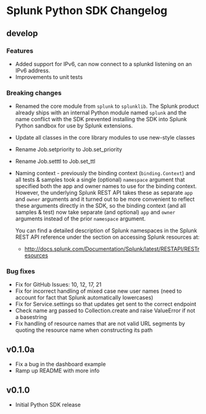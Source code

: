 # Splunk Python SDK Changelog

## develop

### Features

* Added support for IPv6, can now connect to a splunkd listening on an IPv6 
  address.
* Improvements to unit tests

### Breaking changes

* Renamed the core module from `splunk` to `splunklib`. The Splunk product 
  already ships with an internal Python module named `splunk` and the name 
  conflict with the SDK prevented installing the SDK into Splunk Python sandbox
  for use by Splunk extensions.

* Update all classes in the core library modules to use new-style classes
* Rename Job.setpriority to Job.set_priority
* Rename Job.setttl to Job.set_ttl

* Naming context - previously the binding context (`binding.Context`) and all
  tests & samples took a single (optional) `namespace` argument that specified
  both the app and owner names to use for the binding context. However, the
  underlying Splunk REST API takes these as separate `app` and `owner` arguments
  and it turned out to be more convenient to reflect these arguments directly
  in the SDK, so the binding context (and all samples & test) now take separate
  (and optional) `app` and `owner` arguments instead of the prior `namespace` 
  argument.

  You can find a detailed description of Splunk namespaces in the Splunk REST
  API reference under the section on accessing Splunk resources at:

  * http://docs.splunk.com/Documentation/Splunk/latest/RESTAPI/RESTresources

### Bug fixes

* Fix for GitHub Issues: 10, 12, 17, 21
* Fix for incorrect handling of mixed case new user names (need to account for
  fact that Splunk automatically lowercases)
* Fix for Service.settings so that updates get sent to the correct endpoint
* Check name arg passed to Collection.create and raise ValueError if not
  a basestring
* Fix handling of resource names that are not valid URL segments by quoting the
  resource name when constructing its path

## v0.1.0a

* Fix a bug in the dashboard example
* Ramp up README with more info

## v0.1.0

* Initial Python SDK release
